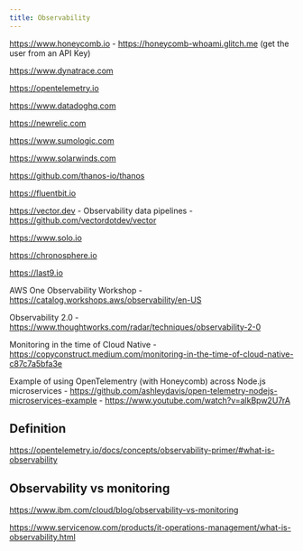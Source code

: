 ```yaml
---
title: Observability
---
```


https://www.honeycomb.io - https://honeycomb-whoami.glitch.me (get the user from an API Key)

https://www.dynatrace.com

https://opentelemetry.io

https://www.datadoghq.com

https://newrelic.com

https://www.sumologic.com

https://www.solarwinds.com

https://github.com/thanos-io/thanos

https://fluentbit.io

https://vector.dev - Observability data pipelines - https://github.com/vectordotdev/vector

https://www.solo.io

https://chronosphere.io

https://last9.io

AWS One Observability Workshop - https://catalog.workshops.aws/observability/en-US

Observability 2.0 - https://www.thoughtworks.com/radar/techniques/observability-2-0

Monitoring in the time of Cloud Native - https://copyconstruct.medium.com/monitoring-in-the-time-of-cloud-native-c87c7a5bfa3e

Example of using OpenTelementry (with Honeycomb) across Node.js microservices - https://github.com/ashleydavis/open-telemetry-nodejs-microservices-example - https://www.youtube.com/watch?v=alkBpw2U7rA

## Definition

https://opentelemetry.io/docs/concepts/observability-primer/#what-is-observability

## Observability vs monitoring

https://www.ibm.com/cloud/blog/observability-vs-monitoring

https://www.servicenow.com/products/it-operations-management/what-is-observability.html
